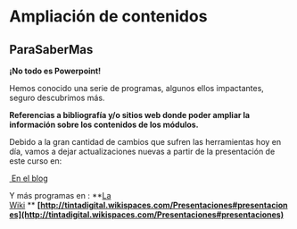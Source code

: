 # Ampliación de contenidos

## ParaSaberMas

**¡No todo es Powerpoint!**

Hemos conocido una serie de programas, algunos ellos impactantes, seguro descubrimos más.

**Referencias a bibliografía y/o sitios web donde poder ampliar la información sobre los contenidos de los módulos.**

Debido a la gran cantidad de cambios que sufren las herramientas hoy en día, vamos a dejar actualizaciones nuevas a partir de la presentación de este curso en:

[ En el blog](http://claudiobarrabes.blogspot.com.es/ "Blog Autor CBN")

Y más programas en : **[La Wiki](http://tintadigital.wikispaces.com/Presentaciones#presentaciones "Tinta Digital") ** **[http://tintadigital.wikispaces.com/Presentaciones#presentaciones](http://tintadigital.wikispaces.com/Presentaciones#presentaciones)**


